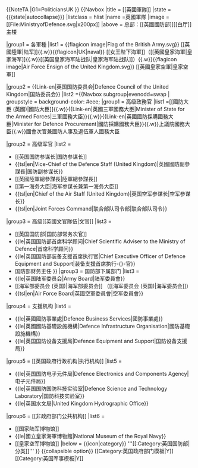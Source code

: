 <noinclude>
{{NoteTA
|G1=PoliticiansUK
}}
</noinclude>
{{Navbox
|title = [[英國軍隊]]
|state = {{{state|autocollapse}}}
|listclass = hlist
|name =英國軍隊
|image = [[File:MinistryofDefence.svg|x200px]]
|above = 总部：[[英國國防部]][[白厅]]主楼

|group1 = 各軍種
|list1 =  {{flagicon image|Flag of the British Army.svg}} [[英國陸軍|陆军]]{{.w}}{{flagicon|UK|naval}} [[女王陛下海軍]]（[[英國皇家海軍|皇家海军]]{{.w}}[[英国皇家海军陆战队|皇家海军陆战队]]）{{.w}}{{flagicon image|Air Force Ensign of the United Kingdom.svg}} [[英國皇家空軍|皇家空軍]] 

|group2 = {{Link-en|英国国防委员会|Defence Council of the United Kingdom|国防委员会}}
|list2 ={{Navbox subgroup|evenodd=swap
| groupstyle = background-color: #eee;
|group1 = 高级政務官
|list1 =[[國防大臣 (英國)|國防大臣]]{{.w}}{{Link-en|英國三軍國務大臣|Minister of State for the Armed Forces|三軍國務大臣}}{{.w}}{{Link-en|英國國防採購國務大臣|Minister for Defence Procurement|國防採購國務大臣}}{{.w}}上議院國務大臣{{.w}}國會次官兼國防人事及退伍軍人國務大臣


|group2 = 高级军官
|list2 =
* [[英国国防参谋长|国防参谋长]]
* {{tsl|en|Vice-Chief of the Defence Staff (United Kingdom)|英國國防副參謀長|国防副参谋长}}
* [[英國陸軍總參謀長|陸軍總參謀長]]
* [[第一海务大臣|海军参谋长兼第一海务大臣]]
* {{tsl|en|Chief of the Air Staff (United Kingdom)|英国空军参谋长|空军参谋长}}
* {{tsl|en|Joint Forces Command|联合部队司令部|联合部队司令}}

|group3 = 高级[[英國文官隊伍|文官]]
|list3 =
* [[英国国防部|国防部常务次官]]
* {{le|英国国防部首席科学顾问|Chief Scientific Adviser to the Ministry of Defence|首席科学顾问}}
* {{le|英国国防部装备支援首席执行官|Chief Executive Officer of Defence Equipment and Support|装备支援首席执行-{}-官}}
* 国防部财务主任
}}
|group3 = 国防部下属部门
|list3 =
* {{le|英国陆军委员会|Army Board|陆军委員會}}
* [[海军部委员会 (英国)|海军部委员会]] （[[海军委员会 (英国)|海军委员会]]）
* {{tsl|en|Air Force Board|英國空軍委員會|空军委員會}}

|group4 = 支援机构
|list4 =
* {{le|英國國防事業處|Defence Business Services|國防事業處}}
* {{le|英國國防基礎設施機構|Defence Infrastructure Organisation|國防基礎設施機構}}
* {{le|英国国防设备支援局|Defence Equipment and Support|国防设备支援局}}

|group5 = [[英国政府行政机构|执行机构]]
|list5 =
* {{le|英国国防电子元件局|Defence Electronics and Components Agency|电子元件局}}
* {{le|英国国防国防科技实验室|Defence Science and Technology Laboratory|国防科技实验室}}
* {{le|英国水文局|United Kingdom Hydrographic Office}}

|group6 = [[非政府部门公共机构]]
|list6 =
* [[国家陆军博物馆]]
* {{le|國立皇家海軍博物館|National Museum of the Royal Navy}}
* [[皇家空军博物馆]]
|below = {{icon|category}} '''[[:Category:英国国防部|分类]]'''
}}<noinclude>
{{collapsible option}}
[[Category:英国政府部门模板|Y]]
[[Category:英国军事模板|Y]]
</noinclude>